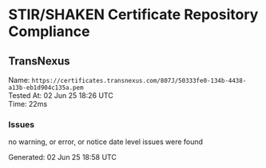 # STIR/SHAKEN Certificate Repository Compliance

## TransNexus

Name: `https://certificates.transnexus.com/807J/50333fe0-134b-4438-a13b-eb1d904c135a.pem`\
Tested At: 02 Jun 25 18:26 UTC\
Time: 22ms

### Issues

no warning, or error, or notice date level issues were found

Generated: 02 Jun 25 18:58 UTC
